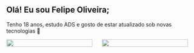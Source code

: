 ## Olá! Eu sou Felipe Oliveira;
Tenho 18 anos, estudo ADS e gosto de estar atualizado sob novas tecnologias 🚀
  <br>
  
 <div style="display:flex;">
  
  <img width="auto" height="90%" src="https://github-readme-stats.vercel.app/api?username=felipeollveira&theme=blue-green">
  <img width="auto" height="90%" src="https://github-readme-stats.vercel.app/api/top-langs/?username=felipeollveira&theme=blue-green">
 </div>

 

